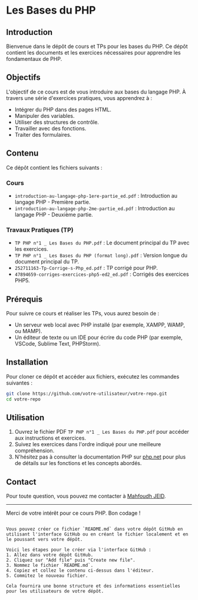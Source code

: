 # Les Bases du PHP

## Introduction
Bienvenue dans le dépôt de cours et TPs pour les bases du PHP. Ce dépôt contient les documents et les exercices nécessaires pour apprendre les fondamentaux de PHP.

## Objectifs
L'objectif de ce cours est de vous introduire aux bases du langage PHP. À travers une série d'exercices pratiques, vous apprendrez à :
- Intégrer du PHP dans des pages HTML.
- Manipuler des variables.
- Utiliser des structures de contrôle.
- Travailler avec des fonctions.
- Traiter des formulaires.

## Contenu
Ce dépôt contient les fichiers suivants :

### Cours
- `introduction-au-langage-php-1ere-partie_ed.pdf` : Introduction au langage PHP - Première partie.
- `introduction-au-langage-php-2me-partie_ed.pdf` : Introduction au langage PHP - Deuxième partie.

### Travaux Pratiques (TP)
- `TP PHP n°1 _ Les Bases du PHP.pdf` : Le document principal du TP avec les exercices.
- `TP PHP n°1 _ Les Bases du PHP (format long).pdf` : Version longue du document principal du TP.
- `252711163-Tp-Corrige-s-Php_ed.pdf` : TP corrigé pour PHP.
- `47894659-corriges-exercices-php5-ed2_ed.pdf` : Corrigés des exercices PHP5.

## Prérequis
Pour suivre ce cours et réaliser les TPs, vous aurez besoin de :
- Un serveur web local avec PHP installé (par exemple, XAMPP, WAMP, ou MAMP).
- Un éditeur de texte ou un IDE pour écrire du code PHP (par exemple, VSCode, Sublime Text, PHPStorm).

## Installation
Pour cloner ce dépôt et accéder aux fichiers, exécutez les commandes suivantes :

```bash
git clone https://github.com/votre-utilisateur/votre-repo.git
cd votre-repo
```

## Utilisation
1. Ouvrez le fichier PDF `TP PHP n°1 _ Les Bases du PHP.pdf` pour accéder aux instructions et exercices.
2. Suivez les exercices dans l'ordre indiqué pour une meilleure compréhension.
3. N'hésitez pas à consulter la documentation PHP sur [php.net](https://www.php.net/manual/fr/) pour plus de détails sur les fonctions et les concepts abordés.

## Contact
Pour toute question, vous pouvez me contacter à [Mahfoudh JEID](mailto:mahfoudh.jeid@gmail.com).

---

Merci de votre intérêt pour ce cours PHP. Bon codage !
```

Vous pouvez créer ce fichier `README.md` dans votre dépôt GitHub en utilisant l'interface GitHub ou en créant le fichier localement et en le poussant vers votre dépôt. 

Voici les étapes pour le créer via l'interface GitHub :
1. Allez dans votre dépôt GitHub.
2. Cliquez sur "Add file" puis "Create new file".
3. Nommez le fichier `README.md`.
4. Copiez et collez le contenu ci-dessus dans l'éditeur.
5. Commitez le nouveau fichier.

Cela fournira une bonne structure et des informations essentielles pour les utilisateurs de votre dépôt.
